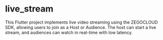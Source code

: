 # live_stream
This Flutter project implements live video streaming using the ZEGOCLOUD SDK, allowing users to join as a Host or Audience. The host can start a live stream, and audiences can watch in real-time with low latency.
